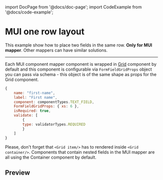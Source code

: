 import DocPage from '@docs/doc-page';
import CodeExample from '@docs/code-example';

<DocPage>

# MUI one row layout

This example show how to place two fields in the same row. **Only for MUI mapper**.
Other mappers can have similar solutions.

---

Each MUI component mapper component is wrapped in [Grid](https://material-ui.com/components/grid/#grid) component by default and this component is configurable via `FormFieldGridProps` object you can pass via schema - this object is of the same shape as props for the Grid component.

```jsx
{
    name: "first-name",
    label: "First name",
    component: componentTypes.TEXT_FIELD,
    FormFieldGridProps: { xs: 6 },
    isRequired: true,
    validate: [
        {
        type: validatorTypes.REQUIRED
        }
    ]
}
```

Please, don't forget that `<Grid item/>` has to rendered inside `<Grid container/>`. Components that contain nested fields in the MUI mapper are all using the Container component by default.

## Preview

<CodeExample source="components/examples/mui-one-row-layout" mode="preview" />

</DocPage>